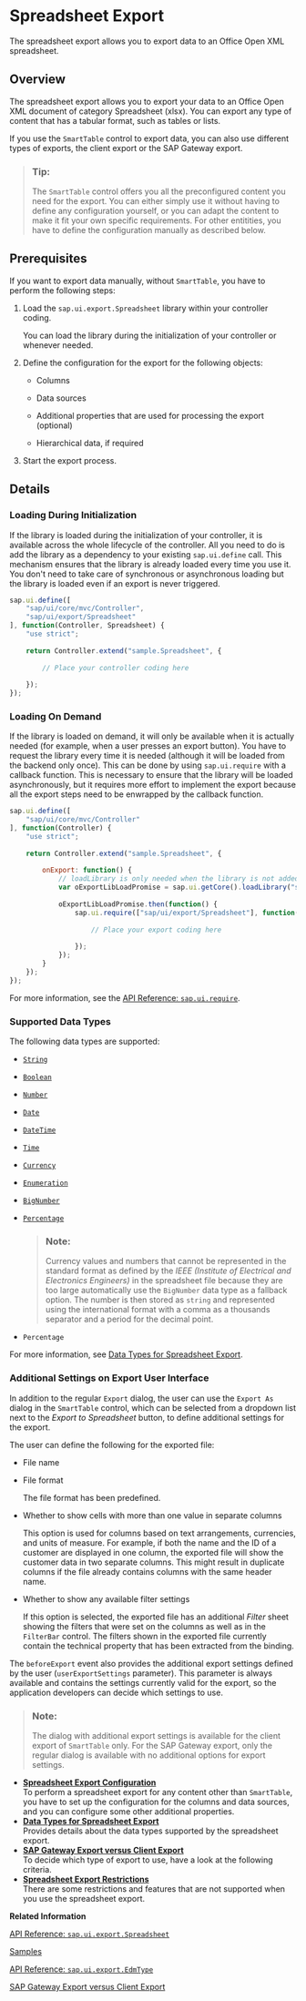 <!-- loio2691788a08fc43f7bf269ea7c6336caf -->

# Spreadsheet Export

The spreadsheet export allows you to export data to an Office Open XML spreadsheet.



<a name="loio2691788a08fc43f7bf269ea7c6336caf__section_jk4_pxc_ffb"/>

## Overview

The spreadsheet export allows you to export your data to an Office Open XML document of category Spreadsheet \(xlsx\). You can export any type of content that has a tabular format, such as tables or lists.

If you use the `SmartTable` control to export data, you can also use different types of exports, the client export or the SAP Gateway export.

> ### Tip:  
> The `SmartTable` control offers you all the preconfigured content you need for the export. You can either simply use it without having to define any configuration yourself, or you can adapt the content to make it fit your own specific requirements. For other entitities, you have to define the configuration manually as described below.



<a name="loio2691788a08fc43f7bf269ea7c6336caf__section_txq_sxc_ffb"/>

## Prerequisites

If you want to export data manually, without `SmartTable`, you have to perform the following steps:

1.  Load the `sap.ui.export.Spreadsheet` library within your controller coding.

    You can load the library during the initialization of your controller or whenever needed.

2.  Define the configuration for the export for the following objects:

    -   Columns

    -   Data sources

    -   Additional properties that are used for processing the export \(optional\)

    -   Hierarchical data, if required


3.  Start the export process.




<a name="loio2691788a08fc43f7bf269ea7c6336caf__section_ssv_jf3_ffb"/>

## Details



### Loading During Initialization

If the library is loaded during the initialization of your controller, it is available across the whole lifecycle of the controller. All you need to do is add the library as a dependency to your existing `sap.ui.define` call. This mechanism ensures that the library is already loaded every time you use it. You don't need to take care of synchronous or asynchronous loading but the library is loaded even if an export is never triggered.

```js
sap.ui.define([
    "sap/ui/core/mvc/Controller",
    "sap/ui/export/Spreadsheet"
], function(Controller, Spreadsheet) {
    "use strict";
 
    return Controller.extend("sample.Spreadsheet", {
 
        // Place your controller coding here
 
    });
});
```



### Loading On Demand

If the library is loaded on demand, it will only be available when it is actually needed \(for example, when a user presses an export button\). You have to request the library every time it is needed \(although it will be loaded from the backend only once\). This can be done by using `sap.ui.require` with a callback function. This is necessary to ensure that the library will be loaded asynchronously, but it requires more effort to implement the export because all the export steps need to be enwrapped by the callback function.

```js
sap.ui.define([
    "sap/ui/core/mvc/Controller"
], function(Controller) {
    "use strict";
 
    return Controller.extend("sample.Spreadsheet", {
 
        onExport: function() {
            // loadLibrary is only needed when the library is not added as a dependent in bootstrap or any other dependency mechanism used in your project.
            var oExportLibLoadPromise = sap.ui.getCore().loadLibrary("sap.ui.export", true);
         
            oExportLibLoadPromise.then(function() {
                sap.ui.require(["sap/ui/export/Spreadsheet"], function(Spreadsheet) {
 
                    // Place your export coding here
 
                });
            });
        }
    });
});
```

For more information, see the [API Reference: `sap.ui.require`](https://ui5.sap.com/#/api/sap.ui/properties). 



### Supported Data Types

The following data types are supported:

-   [ `String`](data-types-for-spreadsheet-export-283217d.md#loio283217d8f187401c8045723abc27e5e0__section_sg5_2z1_j3b)

-   [ `Boolean`](data-types-for-spreadsheet-export-283217d.md#loio283217d8f187401c8045723abc27e5e0__section_qwh_fmb_j3b)

-   [ `Number`](data-types-for-spreadsheet-export-283217d.md#loio283217d8f187401c8045723abc27e5e0__section_dnx_c3n_n3b)

-   [ `Date`](data-types-for-spreadsheet-export-283217d.md#loio283217d8f187401c8045723abc27e5e0__section_tg5_hyv_43b)

-   [ `DateTime`](data-types-for-spreadsheet-export-283217d.md#loio283217d8f187401c8045723abc27e5e0__section_tg5_hyv_43b)

-   [ `Time`](data-types-for-spreadsheet-export-283217d.md#loio283217d8f187401c8045723abc27e5e0__section_tg5_hyv_43b)

-   [ `Currency`](data-types-for-spreadsheet-export-283217d.md#loio283217d8f187401c8045723abc27e5e0__section_gdf_spn_n3b)

-   [ `Enumeration`](data-types-for-spreadsheet-export-283217d.md#loio283217d8f187401c8045723abc27e5e0__section_zw5_53x_43b)

-   [ `BigNumber`](data-types-for-spreadsheet-export-283217d.md#loio283217d8f187401c8045723abc27e5e0__section_fhw_hqx_43b)

-   [ `Percentage`](data-types-for-spreadsheet-export-283217d.md#loio283217d8f187401c8045723abc27e5e0__section_wxf_zjj_l4b)

    > ### Note:  
    > Currency values and numbers that cannot be represented in the standard format as defined by the *IEEE \(Institute of Electrical and Electronics Engineers\)* in the spreadsheet file because they are too large automatically use the `BigNumber` data type as a fallback option. The number is then stored as `string` and represented using the international format with a comma as a thousands separator and a period for the decimal point.

-   `Percentage`


For more information, see [Data Types for Spreadsheet Export](data-types-for-spreadsheet-export-283217d.md).



### Additional Settings on Export User Interface

In addition to the regular `Export` dialog, the user can use the `Export As` dialog in the `SmartTable` control, which can be selected from a dropdown list next to the *Export to Spreadsheet* button, to define additional settings for the export.

The user can define the following for the exported file:

-   File name

-   File format

    The file format has been predefined.

-   Whether to show cells with more than one value in separate columns

    This option is used for columns based on text arrangements, currencies, and units of measure. For example, if both the name and the ID of a customer are displayed in one column, the exported file will show the customer data in two separate columns. This might result in duplicate columns if the file already contains columns with the same header name.

-   Whether to show any available filter settings

    If this option is selected, the exported file has an additional *Filter* sheet showing the filters that were set on the columns as well as in the `FilterBar` control. The filters shown in the exported file currently contain the technical property that has been extracted from the binding.


The `beforeExport` event also provides the additional export settings defined by the user \(`userExportSettings` parameter\). This parameter is always available and contains the settings currently valid for the export, so the application developers can decide which settings to use.

> ### Note:  
> The dialog with additional export settings is available for the client export of `SmartTable` only. For the SAP Gateway export, only the regular dialog is available with no additional options for export settings.

-   **[Spreadsheet Export Configuration](spreadsheet-export-configuration-7e12e6b.md "To perform a spreadsheet export for any content other than SmartTable,
		you have to set up the configuration for the columns and data sources, and you can configure
		some other additional properties.")**  
To perform a spreadsheet export for any content other than `SmartTable`, you have to set up the configuration for the columns and data sources, and you can configure some other additional properties.
-   **[Data Types for Spreadsheet Export](data-types-for-spreadsheet-export-283217d.md "Provides details about the data types supported by the spreadsheet export.")**  
Provides details about the data types supported by the spreadsheet export.
-   **[SAP Gateway Export versus Client Export](sap-gateway-export-versus-client-export-e7f52f4.md "To decide which type of export to use, have a look at the following
		criteria.")**  
To decide which type of export to use, have a look at the following criteria.
-   **[Spreadsheet Export Restrictions](spreadsheet-export-restrictions-2c64148.md "There are some restrictions and features that are not supported when you use the
		spreadsheet export.")**  
There are some restrictions and features that are not supported when you use the spreadsheet export.

**Related Information**  


[API Reference: `sap.ui.export.Spreadsheet`](https://ui5.sap.com/#/api/sap.ui.export.Spreadsheet)

[Samples](https://ui5.sap.com/#/entity/sap.ui.export.Spreadsheet)

[API Reference: `sap.ui.export.EdmType`](https://ui5.sap.com/#/api/sap.ui.export.EdmType)

[SAP Gateway Export versus Client Export](sap-gateway-export-versus-client-export-e7f52f4.md "To decide which type of export to use, have a look at the following criteria.")

